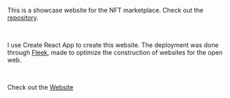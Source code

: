This is a showcase website for the NFT marketplace. Check out the [repository](https://github.com/nmferraz/nft-market-mobile).

<br />

I use Create React App to create this website.
The deployment was done through [Fleek](https://fleek.co), made to optimize the construction of websites for the open web.

<br />

Check out the [Website](#)